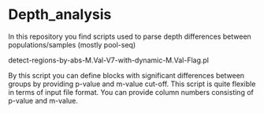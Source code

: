 # Depth_analysis
In this repository you find scripts used to parse depth differences between populations/samples (mostly pool-seq)


detect-regions-by-abs-M.Val-V7-with-dynamic-M.Val-Flag.pl

By this script you can define blocks with significant differences between groups by providing p-value and m-value cut-off. 
This script is quite flexible in terms of input file format. You can provide column numbers consisting of p-value and m-value.

